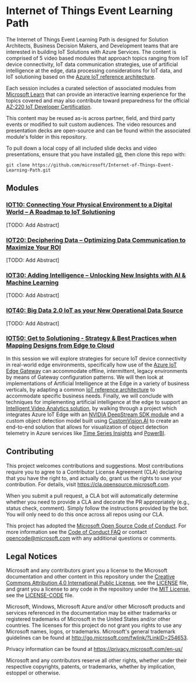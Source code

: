 # Internet of Things Event Learning Path

The Internet of Things Event Learning Path is designed for Solution Architects, Business Decision Makers, and Development teams that are interested in building IoT Solutions with Azure Services.  The content is comprised of 5 video based modules that approach topics ranging from IoT device connectivity, IoT data communication strategies, use of artificial intelligence at the edge, data processing considerations for IoT data, and IoT solutioning based on the [Azure IoT reference architecture](https://docs.microsoft.com/en-us/azure/architecture/reference-architectures/iot?WT.mc_id=sciot-video-cxa).  

Each session includes a curated selection of associated modules from [Microsoft Learn](http://microsoft.com/learn?WT.mc_id=sciot-video-cxa) that can provide an interactive learning experience for the topics covered and may also contribute toward preparedness for the official [AZ-220 IoT Developer Certification](https://docs.microsoft.com/en-us/learn/certifications/exams/az-220?WT.mc_id=sciot-certification-cxa). 

This content may be reused as-is across partner, field, and third party events or modified to suit custom audiences. The video resources and presentation decks are open-source and can be found within the associated module's folder in this repository.  

To pull down a local copy of all included slide decks and video presentations, ensure that you have installed [git](https://git-scm.com/downloads), then clone this repo with:

```
git clone https://github.com/microsoft/Internet-of-Things-Event-Learning-Path.git
```

## Modules

### [**IOT10**: Connecting Your Physical Environment to a Digital World – A Roadmap to IoT Solutioning](./iot10/README.md)

[TODO: Add Abstract]

### [**IOT20**: Deciphering Data – Optimizing Data Communication to Maximize Your ROI](./iot20/README.md)

[TODO: Add Abstract]

### [**IOT30**: Adding Intelligence – Unlocking New Insights with AI & Machine Learning​](./iot30/README.md)

[TODO: Add Abstract]

### [**IOT40**: Big Data 2.0 IoT as your New Operational Data Source](./iot40/README.md)

[TODO: Add Abstract]

### [**IOT50**: Get to Solutioning - Strategy & Best Practices when Mapping Designs from Edge to Cloud](./iot50/README.md)

In this session we will explore strategies for secure IoT device connectivity in real-world edge environments, specifically how use of the [Azure IoT Edge Gateway](https://docs.microsoft.com/en-us/azure/iot-edge/iot-edge-as-gateway?WT.mc_id=sciot-video-cxa) can accommodate offline, intermittent, legacy environments by means of Gateway configuration patterns.  We will then look at implementations of Artificial Intelligence at the Edge in a variety of business verticals, by adapting a common [IoT reference architecture](https://docs.microsoft.com/en-us/azure/architecture/reference-architectures/iot?WT.mc_id=sciot-video-cxa) to accommodate specific business needs.  Finally, we will conclude with techniques for implementing artificial intelligence at the edge to support an [Intelligent Video Analytics solution](http://aka.ms/iot50/intelligentvideo), by walking through a project which integrates Azure IoT Edge with an [NVIDIA DeepStream SDK module](https://azuremarketplace.microsoft.com/en-us/marketplace/apps/nvidia.deepstream-iot?WT.mc_id=sciot-video-cxa) and a custom object detection model built using [CustomVision.AI](https://www.customvision.ai/?WT.mc_id=sciot-video-cxa) to create an end-to-end solution that allows for visualization of object detection telemetry in Azure services like [Time Series Insights](https://docs.microsoft.com/en-us/azure/time-series-insights/?WT.mc_id=sciot-video-cxa) and [PowerBI](https://docs.microsoft.com/en-us/power-bi/?WT.mc_id=sciot-video-cxa).

## Contributing

This project welcomes contributions and suggestions.  Most contributions require you to agree to a
Contributor License Agreement (CLA) declaring that you have the right to, and actually do, grant us
the rights to use your contribution. For details, visit https://cla.opensource.microsoft.com.

When you submit a pull request, a CLA bot will automatically determine whether you need to provide
a CLA and decorate the PR appropriately (e.g., status check, comment). Simply follow the instructions
provided by the bot. You will only need to do this once across all repos using our CLA.

This project has adopted the [Microsoft Open Source Code of Conduct](https://opensource.microsoft.com/codeofconduct/).
For more information see the [Code of Conduct FAQ](https://opensource.microsoft.com/codeofconduct/faq/) or
contact [opencode@microsoft.com](mailto:opencode@microsoft.com) with any additional questions or comments.

## Legal Notices

Microsoft and any contributors grant you a license to the Microsoft documentation and other content
in this repository under the [Creative Commons Attribution 4.0 International Public License](https://creativecommons.org/licenses/by/4.0/legalcode),
see the [LICENSE](LICENSE) file, and grant you a license to any code in the repository under the [MIT License](https://opensource.org/licenses/MIT), see the
[LICENSE-CODE](LICENSE-CODE) file.

Microsoft, Windows, Microsoft Azure and/or other Microsoft products and services referenced in the documentation
may be either trademarks or registered trademarks of Microsoft in the United States and/or other countries.
The licenses for this project do not grant you rights to use any Microsoft names, logos, or trademarks.
Microsoft's general trademark guidelines can be found at http://go.microsoft.com/fwlink/?LinkID=254653.

Privacy information can be found at https://privacy.microsoft.com/en-us/

Microsoft and any contributors reserve all other rights, whether under their respective copyrights, patents,
or trademarks, whether by implication, estoppel or otherwise.
